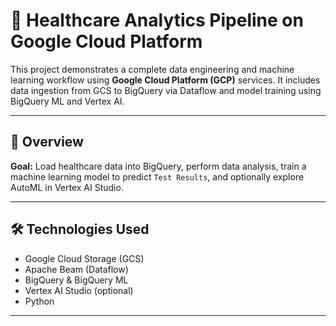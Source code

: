 # 🏥 Healthcare Analytics Pipeline on Google Cloud Platform

This project demonstrates a complete data engineering and machine learning workflow using **Google Cloud Platform (GCP)** services. It includes data ingestion from GCS to BigQuery via Dataflow and model training using BigQuery ML and Vertex AI.

---

## 📌 Overview

**Goal:** Load healthcare data into BigQuery, perform data analysis, train a machine learning model to predict `Test Results`, and optionally explore AutoML in Vertex AI Studio.

---

## 🛠️ Technologies Used

- Google Cloud Storage (GCS)
- Apache Beam (Dataflow)
- BigQuery & BigQuery ML
- Vertex AI Studio (optional)
- Python

---

